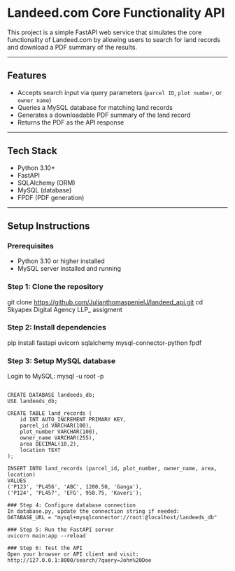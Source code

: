 # Landeed.com Core Functionality API

This project is a simple FastAPI web service that simulates the core functionality of Landeed.com by allowing users to search for land records and download a PDF summary of the results.

---

## Features

- Accepts search input via query parameters (`parcel ID`, `plot number`, or `owner name`)
- Queries a MySQL database for matching land records
- Generates a downloadable PDF summary of the land record
- Returns the PDF as the API response

---

## Tech Stack

- Python 3.10+
- FastAPI
- SQLAlchemy (ORM)
- MySQL (database)
- FPDF (PDF generation)

---

## Setup Instructions

### Prerequisites

- Python 3.10 or higher installed
- MySQL server installed and running

### Step 1: Clone the repository
git clone https://github.com/JulianthomaspenielJ/landeed_api.git
cd Skyapex Digital Agency LLP_ assigment

### Step 2: Install dependencies
pip install fastapi uvicorn sqlalchemy mysql-connector-python fpdf

### Step 3: Setup MySQL database
Login to MySQL:
mysql -u root -p

```Run the following commands to create the database and table:

CREATE DATABASE landeeds_db;
USE landeeds_db;

CREATE TABLE land_records (
    id INT AUTO_INCREMENT PRIMARY KEY,
    parcel_id VARCHAR(100),
    plot_number VARCHAR(100),
    owner_name VARCHAR(255),
    area DECIMAL(10,2),
    location TEXT
);

INSERT INTO land_records (parcel_id, plot_number, owner_name, area, location)
VALUES 
('P123', 'PL456', 'ABC', 1200.50, 'Ganga'),
('P124', 'PL457', 'EFG', 950.75, 'Kaveri');

### Step 4: Configure database connection
In database.py, update the connection string if needed:
DATABASE_URL = "mysql+mysqlconnector://root:@localhost/landeeds_db"

### Step 5: Run the FastAPI server
uvicorn main:app --reload

### Step 6: Test the API
Open your browser or API client and visit:
http://127.0.0.1:8000/search/?query=John%20Doe
